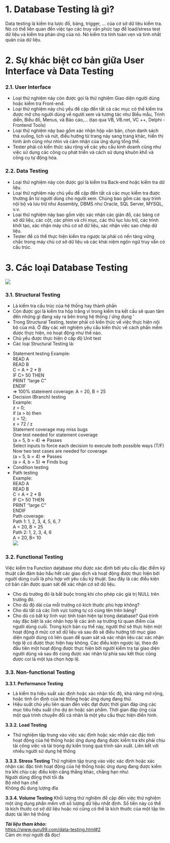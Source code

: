 # **1. Database Testing là gì?**
Data testing là kiểm tra lược đồ, bảng, trigger, ... của cơ sở dữ liệu kiểm tra. Nó có thể liên quan đến việc tạo các truy vấn phức tạp để load/stress test dữ liệu và kiểm tra phản ứng của nó. Nó kiểm tra tính toàn vẹn và tính nhất quán của dữ liệu.
# **2. Sự khác biệt cơ bản giữa User Interface và Data Testing**
### 2.1. User Interface
- Loại thử nghiệm này còn được gọi là thử nghiệm Giao diện người dùng hoặc kiểm tra Front-end.
- Loại thử nghiệm này chủ yếu đề cập đến tất cả các mục có thể kiểm tra được mở cho người dùng về người xem và tương tác như Biểu mẫu, Trình diễn, Biểu đồ, Menus, và Báo cáo,... (tạo qua VB, VB.net, VC ++, Delphi - Frontend Tools)
- Loại thử nghiệm này bao gồm xác nhận hộp văn bản, chọn danh sách thả xuống, lịch và nút, điều hướng từ trang này sang trang khác, hiển thị hình ảnh cũng như nhìn và cảm nhận của ứng dụng tổng thể.
- Tester phải có kiến thức sâu rộng về các yêu cầu kinh doanh cũng như việc sử dụng các công cụ phát triển và cách sử dụng khuôn khổ và công cụ tự động hóa.
### 2.2. Data Testing
- Loại thử nghiệm này còn được gọi là kiểm tra Back-end hoặc kiểm tra dữ liệu.
- Loại thử nghiệm này chủ yếu đề cập đến tất cả các mục kiểm tra được thường ẩn từ người dùng cho người xem. Chúng bao gồm các quy trình nội bộ và lưu trữ như Assembly, DBMS như Oracle, SQL Server, MYSQL, v.v.
- Loại thử nghiệm này bao gồm việc xác nhận các giản đồ, các bảng cơ sở dữ liệu, các cột, các phím và chỉ mục, các thủ tục lưu trữ, các trình khởi tạo, xác nhận máy chủ cơ sở dữ liệu, xác nhận việc sao chép dữ liệu.
- Tester để có thể thực hiện kiểm tra ngược lại phải có nền tảng vững chắc trong máy chủ cơ sở dữ liệu và các khái niệm ngôn ngữ truy vấn có cấu trúc.
# **3. Các loại Database Testing**
![](https://images.viblo.asia/677c8c2c-aad7-4230-bee8-968a0475029a.png)

### 3.1. Structural Testing
* Là kiểm tra cấu trúc của hệ thống hay thành phần
* Còn được gọi là kiểm tra hộp trắng vì trong kiểm tra kết cấu sẽ quan tâm đến những gì đang xảy ra bên trong hệ thống / ứng dụng '
* Trong Structural Testing, tester phải có kiến thức về việc thực hiện nội bộ của mã. Ở đây các xét nghiệm yêu cầu kiến thức về cách phần mềm được thực hiện, nó hoạt động như thế nào.
* Chủ yếu được thực hiện ở cấp độ Unit test
* Các loại Structural Testing là:
- Statement testing
Example: <br>
                    READ A <br>
                    READ B <br>
                    C  = A  +  2 * B <br>
                    IF C> 50 THEN <br>
                    PRINT “large C” <br>
                    ENDIF <br>
                    => 100% statement coverage: A = 20, B = 25 <br>
- Decision (Branch) testing <br>
Example: <br>
                    z = 0; <br>
                    if (a > b) then <br>
                    z = 12; <br>
                    x = 72 / z <br>
                    Statement coverage may miss bugs <br>
                    One test needed for statement coverage <br>
                             (a = 5, b = 4)  => Passes <br>
                    Select inputs to force each decision to execute both possible ways (T/F) <br>
                    Now two test cases are needed for coverage <br>
                             (a = 5, b = 4)  => Passes <br>
                             (a = 4, b = 5)  => Finds bug <br>
- Condition testing <br>
- Path testing <br> 
Example: <br>
                    READ A <br>
                    READ B <br>
                    C  = A  +  2 * B <br>
                    IF C> 50 THEN <br>
                    PRINT “large C” <br>
                    ENDIF <br>
                    Path coverage:<br>
                    Path 1: 1, 2, 3, 4, 5, 6, 7 <br>
                    A = 20, B = 25 <br>
                    Path 2: 1, 2, 3, 4, 6 <br> 
                    A = 20, B= 10 <br>
                    ![](https://images.viblo.asia/5f73d201-d1cb-4f87-aa62-e7d9df1a4e88.png)
                    
### 3.2. Functional Testing
Việc kiểm tra Function database như được xác định bởi yêu cầu đặc điểm kỹ thuật cần đảm bảo hầu hết các giao dịch và hoạt động được thực hiện bởi người dùng cuối là phù hợp với yêu cầu kỹ thuật.
Sau đây là các điều kiện cơ bản cần được quan sát để xác nhận cơ sở dữ liệu.
- Cho dù trường đó là bắt buộc trong khi cho phép các giá trị NULL trên trường đó.
- Cho dù độ dài của mỗi trường có kích thước phù hợp không?
- Cho dù tất cả các lĩnh vực tương tự có cùng tên trên bảng?
- Cho dù có bất kỳ lĩnh vực tính toán hiện tại trong database?
Quá trình này đặc biệt là xác nhận hợp lệ các ánh xạ trường từ quan điểm của người dùng cuối. Trong kịch bản cụ thể này, người thử sẽ thực hiện một hoạt động ở mức cơ sở dữ liệu và sau đó sẽ điều hướng tới mục giao diện người dùng có liên quan để quan sát và xác nhận liệu các xác nhận hợp lệ có được thực hiện hay không.
Các điều kiện ngược lại, theo đó đầu tiên một hoạt động được thực hiện bởi người kiểm tra tại giao diện người dùng và sau đó cùng được xác nhận từ phía sau kết thúc cũng được coi là một lựa chọn hợp lệ.
### 3.3. Non-functional Testing
**3.3.1. Performance Testing**
- Là kiểm tra hiệu suất xác định hoặc xác nhận tốc độ, khả năng mở rộng, hoặc tính ổn định của hệ thống hoặc ứng dụng đang thử.
- Hiệu suất chủ yếu liên quan đến việc đạt được thời gian đáp ứng các mục tiêu hiệu suất cho dự án hoặc sản phẩm. Thời gian đáp ứng của một quá trình chuyển đổi cá nhân là một yêu cầu thực hiện điển hình.

**3.3.2. Load Testing**

- Thử nghiệm tập trung vào việc xác định hoặc xác nhận các đặc tính hoạt động của hệ thống hoặc ứng dụng đang được kiểm tra khi phải chịu tải công việc và tải trọng dự kiến trong quá trình sản xuất.
Liên kết với nhiều người sử dụng hệ thống

**3.3.3. Stress Testing**
Thử nghiệm tập trung vào việc xác định hoặc xác nhận các đặc tính hoạt động của hệ thống hoặc ứng dụng đang được kiểm tra khi chịu các điều kiện căng thẳng khác, chẳng hạn như: <br>
        Người dùng đồng thời tối đa <br>
        Bộ nhớ hạn chế <br> 
        Không đủ dung lượng đĩa <br>
        
**3.3.4. Volume Testing**
Khối lượng thử nghiệm đề cập đến việc thử nghiệm một ứng dụng phần mềm với số lượng dữ liệu nhất định. Số tiền này có thể là kích thước cơ sở dữ liệu hoặc nó cũng có thể là kích thước của một tập tin được tải lên hệ thống

***Tài liệu tham khảo:*** <br>
https://www.guru99.com/data-testing.html#2 <br>
Cám ơn mọi người đã đọc!